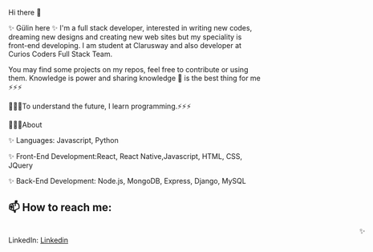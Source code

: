 
Hi there 👋

✨ Gülin here ✨ I'm a full stack developer, interested in writing new codes, dreaming new designs and creating new web sites but my speciality is front-end developing. I am  student at  Clarusway and also developer at Curios Coders Full Stack Team.
 
You may find some projects on my repos, feel free to contribute or using them. Knowledge is power and sharing knowledge 👯 is the best thing for me ⚡⚡⚡


🌱🌱🌱To understand the future, I learn programming.⚡⚡⚡



💬💬💬About

✨ Languages: Javascript, Python

✨ Front-End Development:React, React Native,Javascript, HTML, CSS, JQuery

✨ Back-End Development: Node.js, MongoDB, Express, Django, MySQL

 ## 📫 How to reach me: <br>
<span style="margin-left:50em;" >✨ LinkedIn:</span> <a href='https://www.linkedin.com/in/g-merve-ayaz-b7428849/'>Linkedin</a>
